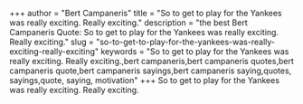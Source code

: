 +++
author = "Bert Campaneris"
title = "So to get to play for the Yankees was really exciting. Really exciting."
description = "the best Bert Campaneris Quote: So to get to play for the Yankees was really exciting. Really exciting."
slug = "so-to-get-to-play-for-the-yankees-was-really-exciting-really-exciting"
keywords = "So to get to play for the Yankees was really exciting. Really exciting.,bert campaneris,bert campaneris quotes,bert campaneris quote,bert campaneris sayings,bert campaneris saying,quotes, sayings,quote, saying, motivation"
+++
So to get to play for the Yankees was really exciting. Really exciting.
